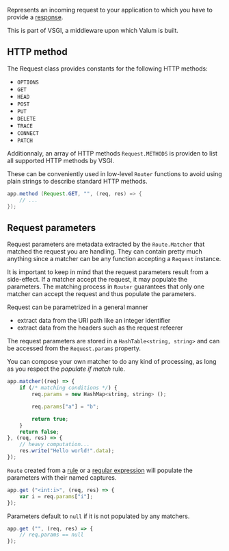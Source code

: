 Represents an incoming request to your application to which you have to provide
a [response](vsgi/response).

This is part of VSGI, a middleware upon which Valum is built.


## HTTP method

The Request class provides constants for the following HTTP methods:

 - `OPTIONS`
 - `GET`
 - `HEAD`
 - `POST`
 - `PUT`
 - `DELETE`
 - `TRACE`
 - `CONNECT`
 - `PATCH`

Additionnaly, an array of HTTP methods `Request.METHODS` is providen to list all
supported HTTP methods by VSGI.

These can be conveniently used in low-level `Router` functions to avoid using
plain strings to describe standard HTTP methods.

```java
app.method (Request.GET, "", (req, res) => {
    // ...
});
```


## Request parameters

Request parameters are metadata extracted by the `Route.Matcher` that matched
the request you are handling. They can contain pretty much anything since
a matcher can be any function accepting a `Request` instance.

It is important to keep in mind that the request parameters result from a
side-effect. If a matcher accept the request, it may populate the parameters.
The matching process in `Router` guarantees that only one matcher can accept
the request and thus populate the parameters.

Request can be parametrized in a general manner

 - extract data from the URI path like an integer identifier
 - extract data from the headers such as the request refeerer

The request parameters are stored in a `HashTable<string, string>` and can be
accessed from the `Request.params` property.

You can compose your own matcher to do any kind of processing, as long as you
respect the _populate if match_ rule.

```javascript
app.matcher((req) => {
    if (/* matching conditions */) {
        req.params = new HashMap<string, string> ();

        req.params["a"] = "b";

        return true;
    }
    return false;
}, (req, res) => {
    // heavy computation...
    res.write("Hello world!".data);
});
```

`Route` created from a [rule](route#rules) or a
[regular expression](route#plubbering-with-regular-expression) will populate
the parameters with their named captures.

```javascript
app.get ("<int:i>", (req, res) => {
    var i = req.params["i"];
});
```

Parameters default to `null` if it is not populated by any matchers.

```javascript
app.get ("", (req, res) => {
    // req.params == null
});
```
